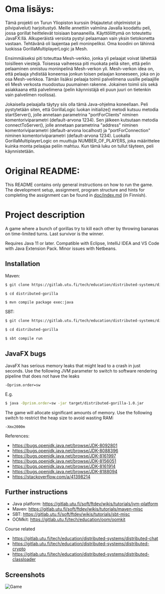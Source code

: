 # Oma lisäys:
Tämä projekti on Turun Yliopiston kurssin (Hajautetut ohjelmistot ja pilvipalvelut) harjoitustyö. Meille annettiin valmiina Javalla koodattu peli, jossa gorillat heittelevät toisiaan banaaneilla. Käyttöliittymä on toteutettu JavaFX:llä. Alkuperäistä versiota pystyi pelaamaan vain yksin tietokonetta vastaan. Tehtävänä oli laajentaa peli moninpeliksi. Oma koodini on lähinnä luokissa GorillaMultiplayerLogic ja Mesh.

Ensimmäiseksi piti toteuttaa Mesh-verkko, jonka yli pelaajat voivat lähettää toisilleen viestejä. Toisessa vaiheessa piti muokata peliä siten, että pelin pelaaminen onnistuu moninpelinä Mesh-verkon yli. Mesh-verkon idea on, että pelaaja yhdistää koneensa jonkun toisen pelaajan koneeseen, joka on jo osa Mesh-verkkoa. Tämän lisäksi pelaaja toimii palvelimena uusille pelaajille eli Mesh verkosta muodostuu puumainen rakenne. Jokainen toimii siis sekä asiakkaana että palvelimena (pelin käynnistäjä eli puun juuri on tietenkin vain palvelimen roolissa).

Jokaisella pelaajalla täytyy siis olla tämä Java-ohjelma koneellaan. Peli pystytetään siten, että GorillaLogic luokan initialize() metodi kutsuu metodia startServer(), jolle annetaan parametrina "portForClients" niminen komentoriviparametri (default-arvona 1234). Sen jälkeen kutsutaan metodia connectToServer(), jolle annetaan parametrina "address" niminen komentoriviparametri (default-arvona localhost) ja "portForConnection" niminen komentoriviparametri (default-arvona 1234). Luokalla GorillaMultiplayerLogic on muuttuja NUMBER_OF_PLAYERS, joka määrittelee kuinka monta pelaajaa peliin mahtuu. Kun tämä luku on tullut täyteen, peli käynnistetään.

# Original README:
This README contains only general instructions on how to run the game. The development setup, assignment, program structure and hints for completing the assignment can be found in [doc/index.md](doc/index.md) (in Finnish).

# Project description
A game where a bunch of gorillas try to kill each other by throwing bananas on time-limited turns. Last survivor is the winner.

Requires Java 11 or later. Compatible with
Eclipse, IntelliJ IDEA and VS Code with Java Extension Pack. Minor issues with Netbeans.

## Installation

Maven:

```bash
$ git clone https://gitlab.utu.fi/tech/education/distributed-systems/distributed-gorilla

$ cd distributed-gorilla

$ mvn compile package exec:java
```

SBT:

```bash
$ git clone https://gitlab.utu.fi/tech/education/distributed-systems/distributed-gorilla

$ cd distributed-gorilla

$ sbt compile run
```

## JavaFX bugs

JavaFX has serious memory leaks that might lead to a crash in just seconds.
Use the following JVM parameter to switch to software rendering pipeline that
does not have the leaks
```
-Dprism.order=sw
```

E.g.

```bash
$ java -Dprism.order=sw -jar target/distributed-gorilla-1.0.jar
```

The game will allocate significant amounts of memory. Use the following switch
to restrict the heap size to avoid wasting RAM:

```
-Xmx2000m
```

References:

* https://bugs.openjdk.java.net/browse/JDK-8092801
* https://bugs.openjdk.java.net/browse/JDK-8088396
* https://bugs.openjdk.java.net/browse/JDK-8161997
* https://bugs.openjdk.java.net/browse/JDK-8156051
* https://bugs.openjdk.java.net/browse/JDK-8161914
* https://bugs.openjdk.java.net/browse/JDK-8188094
* https://stackoverflow.com/a/41398214

## Further instructions

  * Java platform: https://gitlab.utu.fi/soft/ftdev/wikis/tutorials/jvm-platform
  * Maven: https://gitlab.utu.fi/soft/ftdev/wikis/tutorials/maven-misc
  * SBT: https://gitlab.utu.fi/soft/ftdev/wikis/tutorials/sbt-misc
  * OOMkit: https://gitlab.utu.fi/tech/education/oom/oomkit

Course related

  * https://gitlab.utu.fi/tech/education/distributed-systems/distributed-chat
  * https://gitlab.utu.fi/tech/education/distributed-systems/distributed-crypto
  * https://gitlab.utu.fi/tech/education/distributed-systems/distributed-classloader

## Screenshots

![Game](web/screenshot1.png)
